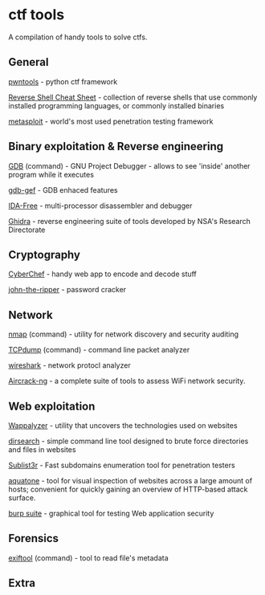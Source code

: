 # ctf tools
A compilation of handy tools to solve ctfs. 

## General
[pwntools](http://docs.pwntools.com/en/stable/) - python ctf framework

[Reverse Shell Cheat Sheet](https://highon.coffee/blog/reverse-shell-cheat-sheet/) - collection of reverse shells that use commonly installed programming languages, or commonly installed binaries

[metasploit](https://github.com/rapid7/metasploit-framework) - world's most used penetration testing framework



## Binary exploitation & Reverse engineering
[GDB](https://www.gnu.org/software/gdb/) (command) - GNU Project Debugger - allows to see 'inside' another program while it executes

[gdb-gef](https://github.com/hugsy/gef) - GDB enhaced features

[IDA-Free](https://www.hex-rays.com/products/ida/index.shtml) - multi-processor disassembler and debugger

[Ghidra](https://ghidra-sre.org) - reverse engineering suite of tools developed by NSA's Research Directorate



## Cryptography
[CyberChef](https://github.com/gchq/CyberChef) - handy web app to encode and decode stuff

[john-the-ripper](https://www.openwall.com/john/) - password cracker


						  
## Network
[nmap](https://nmap.org) (command) - utility for network discovery and security auditing

[TCPdump](https://www.tcpdump.org) (command) - command line packet analyzer

[wireshark](https://www.wireshark.org) - network protocl analyzer

[Aircrack-ng](https://www.aircrack-ng.org/doku.php) - a complete suite of tools to assess WiFi network security.




## Web exploitation
[Wappalyzer](https://www.wappalyzer.com) - utility that uncovers the technologies used on websites

[dirsearch](https://github.com/maurosoria/dirsearch) - simple command line tool designed to brute force directories and files in websites

[Sublist3r](https://github.com/aboul3la/Sublist3r) - Fast subdomains enumeration tool for penetration testers

[aquatone](https://github.com/michenriksen/aquatone) - tool for visual inspection of websites across a large amount of hosts; convenient for quickly gaining an overview of HTTP-based attack surface.

[burp suite](https://portswigger.net/burp) - graphical tool for testing Web application security



## Forensics
[exiftool](https://www.sno.phy.queensu.ca/~phil/exiftool/) (command) - tool to read file's metadata



## Extra


